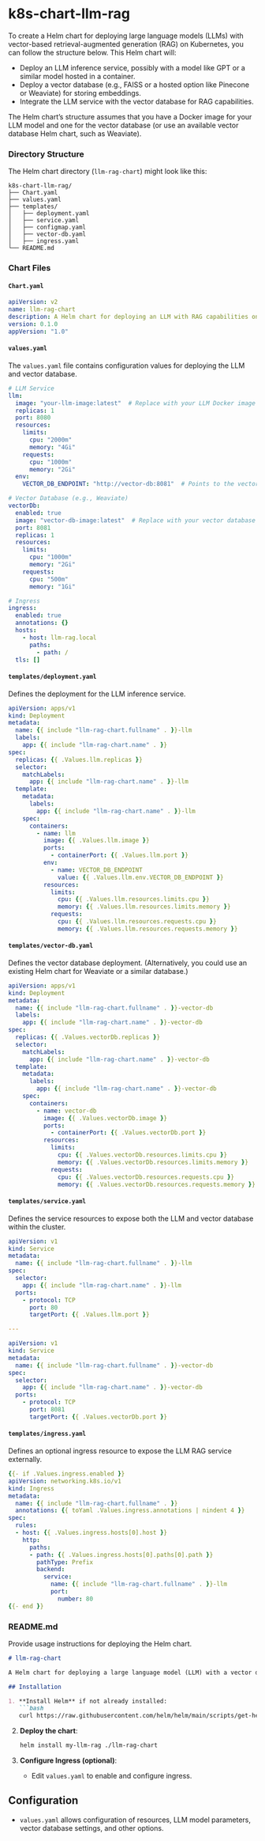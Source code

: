 # k8s-chart-llm-rag

To create a Helm chart for deploying large language models (LLMs) with vector-based retrieval-augmented generation (RAG) on Kubernetes, you can follow the structure below. This Helm chart will:
- Deploy an LLM inference service, possibly with a model like GPT or a similar model hosted in a container.
- Deploy a vector database (e.g., FAISS or a hosted option like Pinecone or Weaviate) for storing embeddings.
- Integrate the LLM service with the vector database for RAG capabilities.

The Helm chart’s structure assumes that you have a Docker image for your LLM model and one for the vector database (or use an available vector database Helm chart, such as Weaviate).

### Directory Structure
The Helm chart directory (`llm-rag-chart`) might look like this:
```
k8s-chart-llm-rag/
├── Chart.yaml
├── values.yaml
├── templates/
│   ├── deployment.yaml
│   ├── service.yaml
│   ├── configmap.yaml
│   ├── vector-db.yaml
│   ├── ingress.yaml
└── README.md
```

### Chart Files

#### `Chart.yaml`
```yaml
apiVersion: v2
name: llm-rag-chart
description: A Helm chart for deploying an LLM with RAG capabilities on Kubernetes
version: 0.1.0
appVersion: "1.0"
```

#### `values.yaml`
The `values.yaml` file contains configuration values for deploying the LLM and vector database.

```yaml
# LLM Service
llm:
  image: "your-llm-image:latest"  # Replace with your LLM Docker image
  replicas: 1
  port: 8080
  resources:
    limits:
      cpu: "2000m"
      memory: "4Gi"
    requests:
      cpu: "1000m"
      memory: "2Gi"
  env:
    VECTOR_DB_ENDPOINT: "http://vector-db:8081"  # Points to the vector database

# Vector Database (e.g., Weaviate)
vectorDb:
  enabled: true
  image: "vector-db-image:latest"  # Replace with your vector database Docker image
  port: 8081
  replicas: 1
  resources:
    limits:
      cpu: "1000m"
      memory: "2Gi"
    requests:
      cpu: "500m"
      memory: "1Gi"

# Ingress
ingress:
  enabled: true
  annotations: {}
  hosts:
    - host: llm-rag.local
      paths:
        - path: /
  tls: []
```

#### `templates/deployment.yaml`
Defines the deployment for the LLM inference service.

```yaml
apiVersion: apps/v1
kind: Deployment
metadata:
  name: {{ include "llm-rag-chart.fullname" . }}-llm
  labels:
    app: {{ include "llm-rag-chart.name" . }}
spec:
  replicas: {{ .Values.llm.replicas }}
  selector:
    matchLabels:
      app: {{ include "llm-rag-chart.name" . }}-llm
  template:
    metadata:
      labels:
        app: {{ include "llm-rag-chart.name" . }}-llm
    spec:
      containers:
        - name: llm
          image: {{ .Values.llm.image }}
          ports:
            - containerPort: {{ .Values.llm.port }}
          env:
            - name: VECTOR_DB_ENDPOINT
              value: {{ .Values.llm.env.VECTOR_DB_ENDPOINT }}
          resources:
            limits:
              cpu: {{ .Values.llm.resources.limits.cpu }}
              memory: {{ .Values.llm.resources.limits.memory }}
            requests:
              cpu: {{ .Values.llm.resources.requests.cpu }}
              memory: {{ .Values.llm.resources.requests.memory }}
```

#### `templates/vector-db.yaml`
Defines the vector database deployment. (Alternatively, you could use an existing Helm chart for Weaviate or a similar database.)

```yaml
apiVersion: apps/v1
kind: Deployment
metadata:
  name: {{ include "llm-rag-chart.fullname" . }}-vector-db
  labels:
    app: {{ include "llm-rag-chart.name" . }}-vector-db
spec:
  replicas: {{ .Values.vectorDb.replicas }}
  selector:
    matchLabels:
      app: {{ include "llm-rag-chart.name" . }}-vector-db
  template:
    metadata:
      labels:
        app: {{ include "llm-rag-chart.name" . }}-vector-db
    spec:
      containers:
        - name: vector-db
          image: {{ .Values.vectorDb.image }}
          ports:
            - containerPort: {{ .Values.vectorDb.port }}
          resources:
            limits:
              cpu: {{ .Values.vectorDb.resources.limits.cpu }}
              memory: {{ .Values.vectorDb.resources.limits.memory }}
            requests:
              cpu: {{ .Values.vectorDb.resources.requests.cpu }}
              memory: {{ .Values.vectorDb.resources.requests.memory }}
```

#### `templates/service.yaml`
Defines the service resources to expose both the LLM and vector database within the cluster.

```yaml
apiVersion: v1
kind: Service
metadata:
  name: {{ include "llm-rag-chart.fullname" . }}-llm
spec:
  selector:
    app: {{ include "llm-rag-chart.name" . }}-llm
  ports:
    - protocol: TCP
      port: 80
      targetPort: {{ .Values.llm.port }}

---

apiVersion: v1
kind: Service
metadata:
  name: {{ include "llm-rag-chart.fullname" . }}-vector-db
spec:
  selector:
    app: {{ include "llm-rag-chart.name" . }}-vector-db
  ports:
    - protocol: TCP
      port: 8081
      targetPort: {{ .Values.vectorDb.port }}
```

#### `templates/ingress.yaml`
Defines an optional ingress resource to expose the LLM RAG service externally.

```yaml
{{- if .Values.ingress.enabled }}
apiVersion: networking.k8s.io/v1
kind: Ingress
metadata:
  name: {{ include "llm-rag-chart.fullname" . }}
  annotations: {{ toYaml .Values.ingress.annotations | nindent 4 }}
spec:
  rules:
  - host: {{ .Values.ingress.hosts[0].host }}
    http:
      paths:
      - path: {{ .Values.ingress.hosts[0].paths[0].path }}
        pathType: Prefix
        backend:
          service:
            name: {{ include "llm-rag-chart.fullname" . }}-llm
            port:
              number: 80
{{- end }}
```

### README.md
Provide usage instructions for deploying the Helm chart.

```markdown
# llm-rag-chart

A Helm chart for deploying a large language model (LLM) with a vector database for retrieval-augmented generation (RAG) on Kubernetes.

## Installation

1. **Install Helm** if not already installed:
   ```bash
   curl https://raw.githubusercontent.com/helm/helm/main/scripts/get-helm-3 | bash
   ```

2. **Deploy the chart**:
   ```bash
   helm install my-llm-rag ./llm-rag-chart
   ```

3. **Configure Ingress (optional)**:
   - Edit `values.yaml` to enable and configure ingress.

## Configuration

- `values.yaml` allows configuration of resources, LLM model parameters, vector database settings, and other options.
